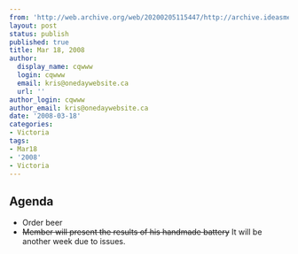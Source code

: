 ```yaml
---
from: 'http://web.archive.org/web/20200205115447/http://archive.ideasmeetings.org/wiki/Mar18,2008'
layout: post
status: publish
published: true
title: Mar 18, 2008
author:
  display_name: cqwww
  login: cqwww
  email: kris@onedaywebsite.ca
  url: ''
author_login: cqwww
author_email: kris@onedaywebsite.ca
date: '2008-03-18'
categories:
- Victoria
tags:
- Mar18
- '2008'
- Victoria
---
```


## Agenda

  * Order beer
  * ~~Member will present the results of his handmade battery~~ It will be another week due to issues.
